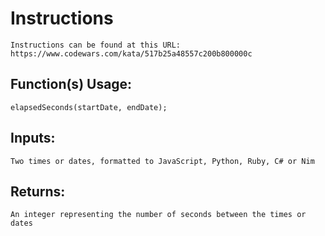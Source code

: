 # Instructions
	Instructions can be found at this URL:
	https://www.codewars.com/kata/517b25a48557c200b800000c

## Function(s) Usage:
	elapsedSeconds(startDate, endDate);

## Inputs:
	Two times or dates, formatted to JavaScript, Python, Ruby, C# or Nim

## Returns:
	An integer representing the number of seconds between the times or dates